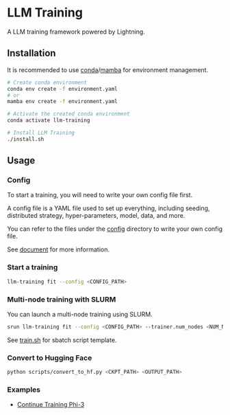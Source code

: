 # LLM Training

A LLM training framework powered by Lightning.

## Installation

It is recommended to use [conda](https://github.com/conda/conda)/[mamba](https://github.com/mamba-org/mamba) for environment management.

```bash
# Create conda environment
conda env create -f environment.yaml
# or
mamba env create -f environment.yaml

# Activate the created conda environment
conda activate llm-training

# Install LLM Training
./install.sh
```

## Usage

### Config

To start a training, you will need to write your own config file first.

A config file is a YAML file used to set up everything, including seeding, distributed strategy, hyper-parameters, model, data, and more.

You can refer to the files under the [config](config/examples) directory to write your own config file.

See [document](docs/config.md) for more information.

### Start a training

```bash
llm-training fit --config <CONFIG_PATH>
```

### Multi-node training with SLURM

You can launch a multi-node training using SLURM.

```bash
srun llm-training fit --config <CONFIG_PATH> --trainer.num_nodes <NUM_NODES>
```

See [train.sh](scripts/train.sh) for sbatch script template.

### Convert to Hugging Face

```bash
python scripts/convert_to_hf.py <CKPT_PATH> <OUTPUT_PATH>
```

### Examples

- [Continue Training Phi-3](docs/phi-3_example.md)
